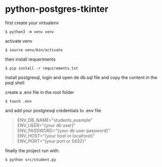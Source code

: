 # python-postgres-tkinter

first create your virtualenv

`$ python3 -m venv venv`

activate venv

`$ source venv/bin/activate`

then install requeriments

`$ pip install -r requirements.txt`

install postgresql, login and open de db.sql file and copy the content in the psql shell

create a .env file in the root folder

`$ touch .env`

and add your postgresql credentials to .env file


>ENV_DB_NAME="students_example"\
ENV_USER="{your db user}"\
ENV_PASSWORD="{your db user password}"\
ENV_HOST="{your host or localhost}"\
ENV_PORT="{your port or 5432}"


finally the project run with: 

`$ python src/student.py`
